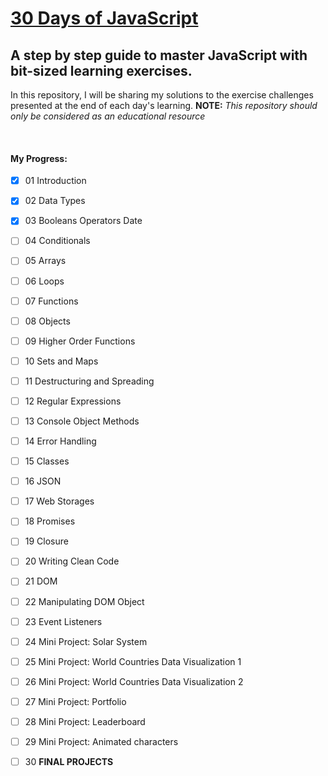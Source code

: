 # [30 Days of JavaScript](https://github.com/Asabeneh/30-Days-Of-JavaScript/)
## A step by step guide to master JavaScript with bit-sized learning exercises. ###

In this repository, I will be sharing my solutions to the exercise challenges presented at the end of each day's learning. 
**NOTE:** _This repository should only be considered as an educational resource_

<br/>

#### My Progress:
-  [x] 01 Introduction 
-  [x] 02 Data Types 
-  [x] 03 Booleans Operators Date
-  [ ] 04  Conditionals
-  [ ] 05  Arrays
-  [ ] 06  Loops
-  [ ] 07  Functions
-  [ ] 08  Objects
-  [ ] 09  Higher Order Functions
-  [ ] 10  Sets and Maps
-  [ ] 11  Destructuring and Spreading
-  [ ] 12  Regular Expressions
-  [ ] 13  Console Object Methods
-  [ ] 14  Error Handling
-  [ ] 15  Classes
-  [ ] 16  JSON
-  [ ] 17  Web Storages
-  [ ] 18  Promises
-  [ ] 19  Closure
-  [ ] 20  Writing Clean Code
-  [ ] 21  DOM 
-  [ ] 22  Manipulating DOM Object
-  [ ] 23  Event Listeners
-  [ ] 24  Mini Project: Solar System
-  [ ] 25  Mini Project: World Countries Data Visualization 1
-  [ ] 26  Mini Project: World Countries Data Visualization 2
-  [ ] 27  Mini Project: Portfolio
-  [ ] 28  Mini Project: Leaderboard
-  [ ] 29  Mini Project: Animated characters
-  [ ] 30  **FINAL PROJECTS** 

